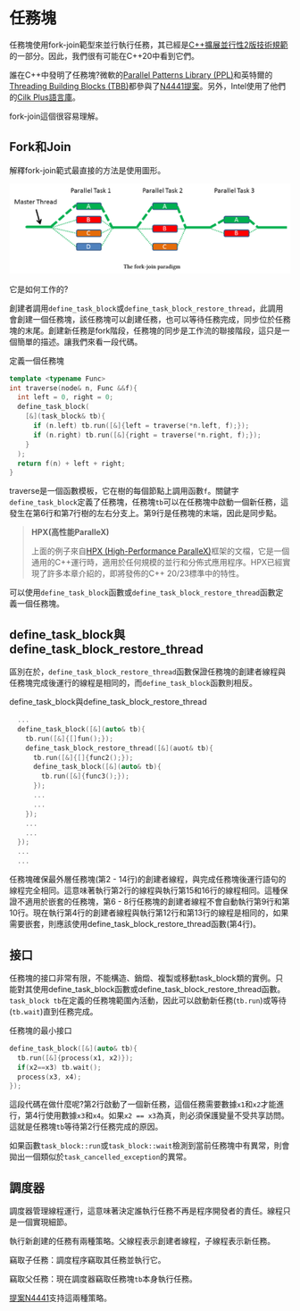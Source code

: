 # 任務塊

任務塊使用fork-join範型來並行執行任務，其已經是[C++擴展並行性2版技術規範](http://www.open-std.org/jtc1/sc22/wg21/docs/papers/2018/n4742.html)的一部分。因此，我們很有可能在C++20中看到它們。

誰在C++中發明了任務塊?微軟的[Parallel Patterns Library (PPL)](https://en.wikipedia.org/wiki/Parallel_Patterns_Library)和英特爾的[Threading Building Blocks (TBB)](https://en.wikipedia.org/wiki/Threading_Building_Blocks)都參與了[N4441提案](http://www.open-std.org/jtc1/sc22/wg21/docs/papers/2015/n4411.pdf)。另外，Intel使用了他們的[Cilk Plus語言庫](https://en.wikipedia.org/wiki/Cilk)。

fork-join這個很容易理解。

## Fork和Join

解釋fork-join範式最直接的方法是使用圖形。

![](../../../images/detail/The-Future-CPP-20-23/12.png)

它是如何工作的?

創建者調用`define_task_block`或`define_task_block_restore_thread`，此調用會創建一個任務塊，該任務塊可以創建任務，也可以等待任務完成，同步位於任務塊的末尾。創建新任務是fork階段，任務塊的同步是工作流的聯接階段，這只是一個簡單的描述。讓我們來看一段代碼。

定義一個任務塊

```c++
template <typename Func>
int traverse(node& n, Func &&f){
  int left = 0, right = 0;
  define_task_block(
  	[&](task_block& tb){
      if (n.left) tb.run([&]{left = traverse(*n.left, f);});
      if (n.right) tb.run([&]{right = traverse(*n.right, f);});
    }
  );
  return f(n) + left + right;
}
```

traverse是一個函數模板，它在樹的每個節點上調用函數`f`。關鍵字`define_task_block`定義了任務塊，任務塊`tb`可以在任務塊中啟動一個新任務，這發生在第6行和第7行樹的左右分支上。第9行是任務塊的末端，因此是同步點。

> **HPX(高性能ParalleX)**
>
> 上面的例子來自[HPX (High-Performance ParalleX)](http://stellar.cct.lsu.edu/projects/hpx/)框架的文檔，它是一個通用的C++運行時，適用於任何規模的並行和分佈式應用程序。HPX已經實現了許多本章介紹的，即將發佈的C++ 20/23標準中的特性。

可以使用`define_task_block`函數或`define_task_block_restore_thread`函數定義一個任務塊。

## define_task_block與define_task_block_restore_thread

區別在於，`define_task_block_restore_thread`函數保證任務塊的創建者線程與任務塊完成後運行的線程是相同的，而`define_task_block`函數則相反。

define_task_block與define_task_block_restore_thread

```c++
  ...
  define_task_block([&](auto& tb){
    tb.run([&]{[]fun();});
    define_task_block_restore_thread([&](auot& tb){
      tb.run([&]{[]{func2();}); 
      define_task_block([&](auto& tb){
        tb.run([&]{func3();});
      });
      ...
      ...
    });
    ...
    ...
  });
  ...
  ...
```

任務塊確保最外層任務塊(第2 - 14行)的創建者線程，與完成任務塊後運行語句的線程完全相同。這意味著執行第2行的線程與執行第15和16行的線程相同。這種保證不適用於嵌套的任務塊，第6 - 8行任務塊的創建者線程不會自動執行第9行和第10行。現在執行第4行的創建者線程與執行第12行和第13行的線程是相同的，如果需要嵌套，則應該使用define_task_block_restore_thread函數(第4行)。

## 接口

任務塊的接口非常有限，不能構造、銷燬、複製或移動task_block類的實例。只能對其使用define_task_block函數或define_task_block_restore_thread函數。`task_block tb`在定義的任務塊範圍內活動，因此可以啟動新任務(`tb.run`)或等待(`tb.wait`)直到任務完成。

任務塊的最小接口

```c++
define_task_block([&](auto& tb){
  tb.run([&]{process(x1, x2)});
  if(x2==x3) tb.wait();
  process(x3, x4);
});
```

這段代碼在做什麼呢?第2行啟動了一個新任務，這個任務需要數據`x1`和`x2`才能進行，第4行使用數據`x3`和`x4`。如果`x2 == x3`為真，則必須保護變量不受共享訪問。這就是任務塊`tb`等待第2行任務完成的原因。

如果函數`task_block::run`或`task_block::wait`檢測到當前任務塊中有異常，則會拋出一個類似於`task_cancelled_exception`的異常。

## 調度器

調度器管理線程運行，這意味著決定誰執行任務不再是程序開發者的責任。線程只是一個實現細節。

執行新創建的任務有兩種策略。父線程表示創建者線程，子線程表示新任務。

竊取子任務：調度程序竊取其任務並執行它。

竊取父任務：現在調度器竊取任務塊`tb`本身執行任務。

[提案N4441](http://www.open-std.org/jtc1/sc22/wg21/docs/papers/2015/n4411.pdf)支持這兩種策略。

